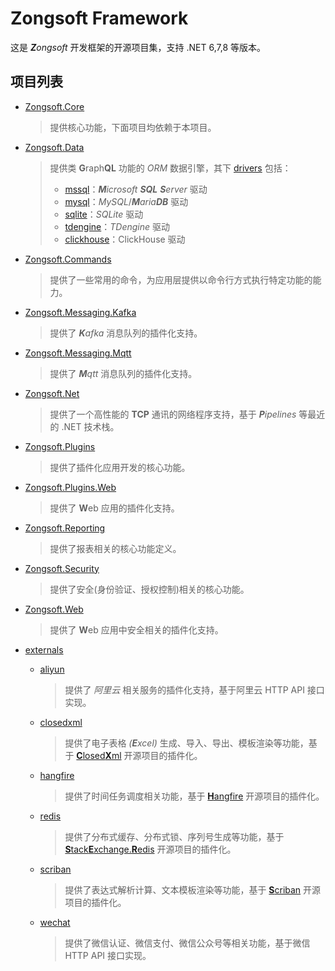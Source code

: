 # Zongsoft Framework

这是 _**Z**ongsoft_ 开发框架的开源项目集，支持 .NET 6,7,8 等版本。

## 项目列表

- [Zongsoft.Core](Zongsoft.Core)
	> 提供核心功能，下面项目均依赖于本项目。
- [Zongsoft.Data](Zongsoft.Data)
	> 提供类 **G**raph**QL** 功能的 _ORM_ 数据引擎，其下 [drivers](Zongsoft.Data/drivers/) 包括：
	> - [mssql](Zongsoft.Data/drivers/mssql/)：_**M**icrosoft **SQL** **S**erver_ 驱动
	> - [mysql](Zongsoft.Data/drivers/mysql/)：_MySQL_/_**M**aria**DB**_ 驱动
	> - [sqlite](Zongsoft.Data/drivers/sqlite/)：_SQLite_ 驱动
	> - [tdengine](Zongsoft.Data/drivers/tdengine/)：_TDengine_ 驱动
	> - [clickhouse](Zongsoft.Data/drivers/clickhouse/)：ClickHouse 驱动
- [Zongsoft.Commands](Zongsoft.Commands)
	> 提供了一些常用的命令，为应用层提供以命令行方式执行特定功能的能力。
- [Zongsoft.Messaging.Kafka](Zongsoft.Messaging.Kafka)
	> 提供了 _**K**afka_ 消息队列的插件化支持。
- [Zongsoft.Messaging.Mqtt](Zongsoft.Messaging.Mqtt)
	> 提供了 _**M**qtt_ 消息队列的插件化支持。
- [Zongsoft.Net](Zongsoft.Net)
	> 提供了一个高性能的 **TCP** 通讯的网络程序支持，基于 _**P**ipelines_ 等最近的 .NET 技术栈。
- [Zongsoft.Plugins](Zongsoft.Plugins)
	> 提供了插件化应用开发的核心功能。
- [Zongsoft.Plugins.Web](Zongsoft.Plugins.Web)
	> 提供了 **W**eb 应用的插件化支持。
- [Zongsoft.Reporting](Zongsoft.Reporting)
	> 提供了报表相关的核心功能定义。
- [Zongsoft.Security](Zongsoft.Security)
	> 提供了安全(身份验证、授权控制)相关的核心功能。
- [Zongsoft.Web](Zongsoft.Web)
	> 提供了 **W**eb 应用中安全相关的插件化支持。

- [externals](externals/)
	- [aliyun](externals/aliyun)
		> 提供了 _阿里云_ 相关服务的插件化支持，基于阿里云 HTTP API 接口实现。
	- [closedxml](externals/closedxml)
		> 提供了电子表格 _(**E**xcel)_ 生成、导入、导出、模板渲染等功能，基于 [**C**losed**X**ml](https://github.com/ClosedXML) 开源项目的插件化。
	- [hangfire](externals/hangfire)
		> 提供了时间任务调度相关功能，基于 [**H**angfire](https://www.hangfire.io) 开源项目的插件化。
	- [redis](externals/redis)
		> 提供了分布式缓存、分布式锁、序列号生成等功能，基于 [**S**tack**E**xchange.**R**edis](https://github.com/StackExchange/StackExchange.Redis) 开源项目的插件化。
	- [scriban](externals/scriban)
		> 提供了表达式解析计算、文本模板渲染等功能，基于 [**S**criban](https://github.com/scriban/scriban) 开源项目的插件化。
	- [wechat](externals/wechat)
		> 提供了微信认证、微信支付、微信公众号等相关功能，基于微信 HTTP API 接口实现。
